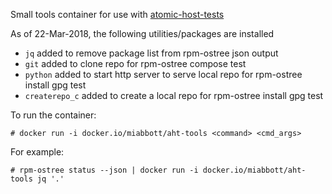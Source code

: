 Small tools container for use with [atomic-host-tests](https://github.com/projectatomic/atomic-host-tests)

As of 22-Mar-2018, the following utilities/packages are installed
  - `jq`  added to remove package list from rpm-ostree json output
  - `git` added to clone repo for rpm-ostree compose test
  - `python` added to start http server to serve local repo for rpm-ostree install gpg test
  - `createrepo_c` added to create a local repo for rpm-ostree install gpg test

To run the container:

`# docker run -i docker.io/miabbott/aht-tools <command> <cmd_args>`

For example:

`# rpm-ostree status --json | docker run -i docker.io/miabbott/aht-tools jq '.'`
